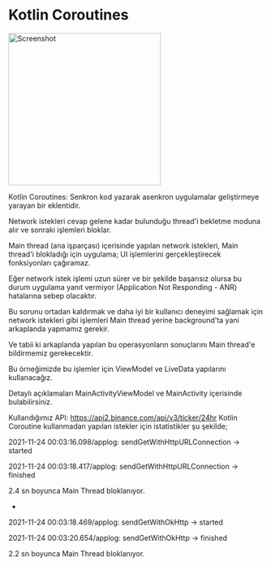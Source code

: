 # Kotlin Coroutines

<img src="https://yuklio.com/f/qSXgG-screenshot_20211124_003524_com.muratlakodla.kotlin_coroutines.jpg" alt="Screenshot" width="300"/>


Kotlin Coroutines: Senkron kod yazarak asenkron uygulamalar geliştirmeye yarayan bir eklentidir.


Network istekleri cevap gelene kadar bulunduğu thread'i bekletme moduna alır ve sonraki işlemleri bloklar. 

Main thread (ana işparçası) içerisinde yapılan network istekleri, Main thread'i blokladığı için uygulama;
UI işlemlerini gerçekleştirecek fonksiyonları çağıramaz. 

Eğer network istek işlemi uzun sürer ve bir şekilde başarısız olursa bu durum uygulama yanıt vermiyor 
(Application Not Responding - ANR) hatalarına sebep olacaktır.


Bu sorunu ortadan kaldırmak ve daha iyi bir kullanıcı deneyimi sağlamak için network istekleri gibi işlemleri 
Main thread yerine background'ta yani arkaplanda yapmamız gerekir.

Ve tabii ki arkaplanda yapılan bu operasyonların sonuçlarını Main thread'e bildirmemiz gerekecektir.

Bu örneğimizde bu işlemler için ViewModel ve LiveData yapılarını kullanacağız. 


Detaylı açıklamaları MainActivityViewModel ve MainActivity içerisinde bulabilirsiniz.



Kullandığımız API: https://api2.binance.com/api/v3/ticker/24hr
Kotlin Coroutine kullanmadan yapılan istekler için istatistikler şu şekilde;


2021-11-24 00:03:16.098/applog: sendGetWithHttpURLConnection -> started 

2021-11-24 00:03:18.417/applog: sendGetWithHttpURLConnection -> finished

2.4 sn boyunca Main Thread bloklanıyor.

-

2021-11-24 00:03:18.469/applog: sendGetWithOkHttp -> started 

2021-11-24 00:03:20.654/applog: sendGetWithOkHttp -> finished

2.2 sn boyunca Main Thread bloklanıyor.